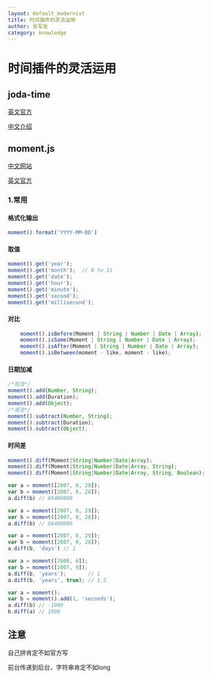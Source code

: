 ```yaml
--- 
layout: default_modernist
title: 时间插件的灵活运用
author: 张军龙
category: knowledge
---
```

# 时间插件的灵活运用

## joda-time
[英文官方](url=http://www.joda.org/joda-time/)

[中文介绍](url=http://www.ibm.com/developerworks/cn/java/j-jodatime.html)
## moment.js
[中文网站](url=http://momentjs.cn/)

[英文官方](url=http://momentjs.com/)

### 1.常用
#### 格式化输出

```javascript
moment().format('YYYY-MM-DD')
```

#### 取值

```javascript
moment().get('year');
moment().get('month');  // 0 to 11
moment().get('date');
moment().get('hour');
moment().get('minute');
moment().get('second');
moment().get('millisecond');
```


#### 对比
```javascript
    moment().isBefore(Moment | String | Number | Date | Array);
    moment().isSame(Moment | String | Number | Date | Array);
    moment().isAfter(Moment | String | Number | Date | Array);
    moment().isBetween(moment - like, moment - like);
```

#### 日期加减
```javascript
/*加法*/
moment().add(Number, String);
moment().add(Duration);
moment().add(Object);
/*减法*/
moment().subtract(Number, String);
moment().subtract(Duration);
moment().subtract(Object);
```

#### 时间差
```javascript
moment().diff(Moment|String|Number|Date|Array);
moment().diff(Moment|String|Number|Date|Array, String);
moment().diff(Moment|String|Number|Date|Array, String, Boolean);
```

```javascript
var a = moment([2007, 0, 29]);
var b = moment([2007, 0, 28]);
a.diff(b) // 86400000
```

```javascript
var a = moment([2007, 0, 29]);
var b = moment([2007, 0, 28]);
a.diff(b) // 86400000
```

```javascript
var a = moment([2007, 0, 29]);
var b = moment([2007, 0, 28]);
a.diff(b, 'days') // 1
```

```javascript
var a = moment([2008, 6]);
var b = moment([2007, 0]);
a.diff(b, 'years');       // 1
a.diff(b, 'years', true); // 1.5
```
```javascript
var a = moment();
var b = moment().add(1, 'seconds');
a.diff(b) // -1000
b.diff(a) // 1000
```
## 注意
自己拼肯定不如官方写

前台传递到后台，字符串肯定不如long